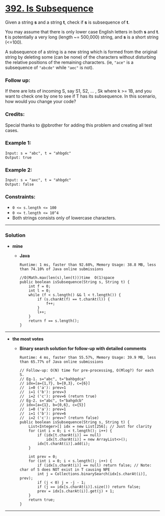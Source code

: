 # [392. Is Subsequence](https://leetcode.com/problems/is-subsequence/description/)

Given a string **s** and a string **t**, check if **s** is subsequence of **t**.

You may assume that there is only lower case English letters in both **s** and **t**. **t** is potentially a very long (length ~= 500,000) string, and **s** is a short string (<=100).

A subsequence of a string is a new string which is formed from the original string by deleting some (can be none) of the characters without disturbing the relative positions of the remaining characters. (ie, `"ace"` is a subsequence of `"abcde"` while  `"aec"` is not). 


### Follow up:
If there are lots of incoming S, say S1, S2, ... , Sk where k >= 1B, and you want to check one by one to see if T has its subsequence. In this scenario, how would you change your code?

###  Credits:
Special thanks to @pbrother for adding this problem and creating all test cases.


### Example 1:
```
Input: s = "abc", t = "ahbgdc"
Output: true
```

### Example 2:
```
Input: s = "axc", t = "ahbgdc"
Output: false
```

### Constraints:
* `0 <= s.length <= 100`
* `0 <= t.length <= 10^4`
* Both strings consists only of lowercase characters.

---

### Solution
* **mine**
  * **Java**
    
    `Runtime: 1 ms, faster than 92.60%, Memory Usage: 38.8 MB, less than 74.10% of Java online submissions`
    ```
    //O(Math.max(len(s),len(t)))time  O(1)space
    public boolean isSubsequence(String s, String t) {
        int f = 0;
        int l = 0;
        while (f < s.length() && l < t.length()) {
            if (s.charAt(f) == t.charAt(l)) {
                f++;
            }
            l++;
        }
        return f == s.length();
    }
    ```
    
---

* **the most votes**
  * **Binary search solution for follow-up with detailed comments**
  
    `Runtime: 4 ms, faster than 55.57%, Memory Usage: 39.9 MB, less than 65.77% of Java online submissions`
    ```
    // Follow-up: O(N) time for pre-processing, O(Mlog?) for each S.
    // Eg-1. s="abc", t="bahbgdca"
    // idx=[a={1,7}, b={0,3}, c={6}]
    //  i=0 ('a'): prev=1
    //  i=1 ('b'): prev=3
    //  i=2 ('c'): prev=6 (return true)
    // Eg-2. s="abc", t="bahgdcb"
    // idx=[a={1}, b={0,6}, c={5}]
    //  i=0 ('a'): prev=1
    //  i=1 ('b'): prev=6
    //  i=2 ('c'): prev=? (return false)
    public boolean isSubsequence(String s, String t) {
        List<Integer>[] idx = new List[256]; // Just for clarity
        for (int i = 0; i < t.length(); i++) {
            if (idx[t.charAt(i)] == null)
                idx[t.charAt(i)] = new ArrayList<>();
            idx[t.charAt(i)].add(i);
        }
        
        int prev = 0;
        for (int i = 0; i < s.length(); i++) {
            if (idx[s.charAt(i)] == null) return false; // Note: char of S does NOT exist in T causing NPE
            int j = Collections.binarySearch(idx[s.charAt(i)], prev);
            if (j < 0) j = -j - 1;
            if (j == idx[s.charAt(i)].size()) return false;
            prev = idx[s.charAt(i)].get(j) + 1;
        }
        return true;
    }
    ```

---
